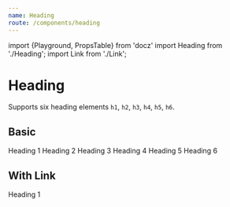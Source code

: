 ```yaml
---
name: Heading
route: /components/heading
---
```


import {Playground, PropsTable} from 'docz'
import Heading from './Heading';
import Link from './Link';

# Heading

Supports six heading elements `h1`, `h2`, `h3`, `h4`, `h5`, `h6`.

<PropsTable of={Heading} />

## Basic

<Playground>
  <Heading level={1}>Heading 1</Heading>
  <Heading level={2}>Heading 2</Heading>
  <Heading level={3}>Heading 3</Heading>
  <Heading level={4}>Heading 4</Heading>
  <Heading level={5}>Heading 5</Heading>
  <Heading level={6}>Heading 6</Heading>
</Playground>

## With Link

<Playground>
  <Link disableTextDecoration href="https://github.com/chrisrzhou/ui">
    <Heading level={1}>Heading 1</Heading>
  </Link>
</Playground>
